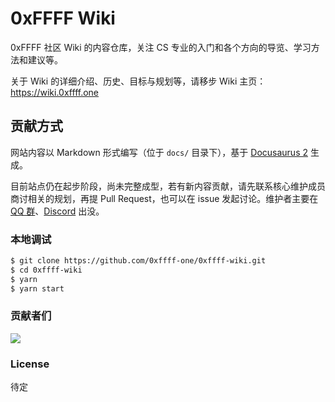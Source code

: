 # 0xFFFF Wiki
0xFFFF 社区 Wiki 的内容仓库，关注 CS 专业的入门和各个方向的导览、学习方法和建议等。

关于 Wiki 的详细介绍、历史、目标与规划等，请移步 Wiki 主页：https://wiki.0xffff.one

## 贡献方式
网站内容以 Markdown 形式编写（位于 `docs/` 目录下），基于 [Docusaurus 2](https://docusaurus.io/) 生成。

目前站点仍在起步阶段，尚未完整成型，若有新内容贡献，请先联系核心维护成员商讨相关的规划，再提 Pull Request，也可以在 issue 发起讨论。维护者主要在 [QQ 群](https://jq.qq.com/?_wv=1027&k=bTziCVr0)、[Discord](https://discord.com/channels/835068992006651934/835187768002084916) 出没。

### 本地调试

```sh
$ git clone https://github.com/0xffff-one/0xffff-wiki.git
$ cd 0xffff-wiki
$ yarn
$ yarn start
```

### 贡献者们

<a href="https://github.com/0xffff-one/0xffff-wiki/graphs/contributors">
  <img src="https://contrib.rocks/image?repo=0xffff-one/0xffff-wiki" />
</a>

### License
待定
